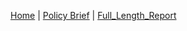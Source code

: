 [Home](README.md) | [Policy Brief](Ocean_Accounts_Policy_Brief.md) | [Full_Length_Report](Ocean_Accounts_-_Supporting_Poverty_Alleviation_and_Preventing_Harmful_Decisions_in_Coastal_CommunitiesV2.3_no_annex.md)
